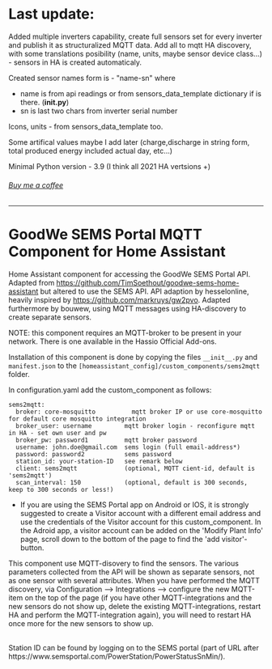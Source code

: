 # Last update:
Added multiple inverters capability, create full sensors set for every inverter and publish it as structuralized MQTT data.
Add all to mqtt HA discovery, with some translations posibility (name, units, maybe sensor device class...) - sensors in HA is created automaticaly.

Created sensor names form is - "name-sn" 
where 
- name is from api readings or from sensors_data_template dictionary if is there. (__init.py__)
- sn is last two chars from inverter serial number

Icons, units - from sensors_data_template too.

Some artifical values maybe I add later (charge,discharge in string form, total produced energy included actual day, etc...)

Minimal Python version - 3.9 (I think all 2021 HA vertsions +)

###### [Buy me a coffee](https://www.buymeacoffee.com/kiklhorn)
-------------------------------------------------------------------------------------------------------------------------------

# GoodWe SEMS Portal MQTT Component for Home Assistant
Home Assistant component for accessing the GoodWe SEMS Portal API.
Adapted from https://github.com/TimSoethout/goodwe-sems-home-assistant but altered to use the SEMS API.
API adaption by hesselonline, heavily inspired by https://github.com/markruys/gw2pvo.
Adapted furthermore by bouwew, using MQTT messages using HA-discovery to create separate sensors.

NOTE: this component requires an MQTT-broker to be present in your network.
There is one available in the Hassio Official Add-ons.

Installation of this component is done by copying the files `__init__.py` and `manifest.json` to the
`[homeassistant_config]/custom_components/sems2mqtt` folder.

In configuration.yaml add the custom_component as follows:
```
sems2mqtt:
  broker: core-mosquitto          mqtt broker IP or use core-mosquitto for default core mosquitto integration
  broker_user: username         mqtt broker login - reconfigure mqtt in HA - set own user and pw
  broker_pw: password1          mqtt broker password
  username: john.doe@gmail.com  sems login (full email-address*)
  password: password2           sems password
  station_id: your-station-ID   see remark below
  client: sems2mqtt             (optional, MQTT cient-id, default is 'sems2mqtt')
  scan_interval: 150            (optional, default is 300 seconds, keep to 300 seconds or less!)
```
* If you are using the SEMS Portal app on Android or IOS, it is strongly suggested to create a Visitor account with a different email address and use the credentials of the Visitor account for this custom_component. In the Adroid app, a visitor account can be added on the 'Modify Plant Info' page, scroll down to the bottom of the page to find the 'add visitor'-button.

This component use MQTT-disovery to find the sensors. The various parameters collected from the API will be shown as separate sensors, not as one sensor with several attributes. When you have performed the MQTT discovery, via Configuration --> Integrations --> configure the new MQTT-item on the top of the page (if you have other MQTT-integrations and the new sensors do not show up, delete the existing MQTT-integrations, restart HA and perform the MQTT-integration again), you will need to restart HA once more for the new sensors to show up.

<br>
Station ID can be found by logging on to the SEMS portal (part of URL after https://www.semsportal.com/PowerStation/PowerStatusSnMin/).

